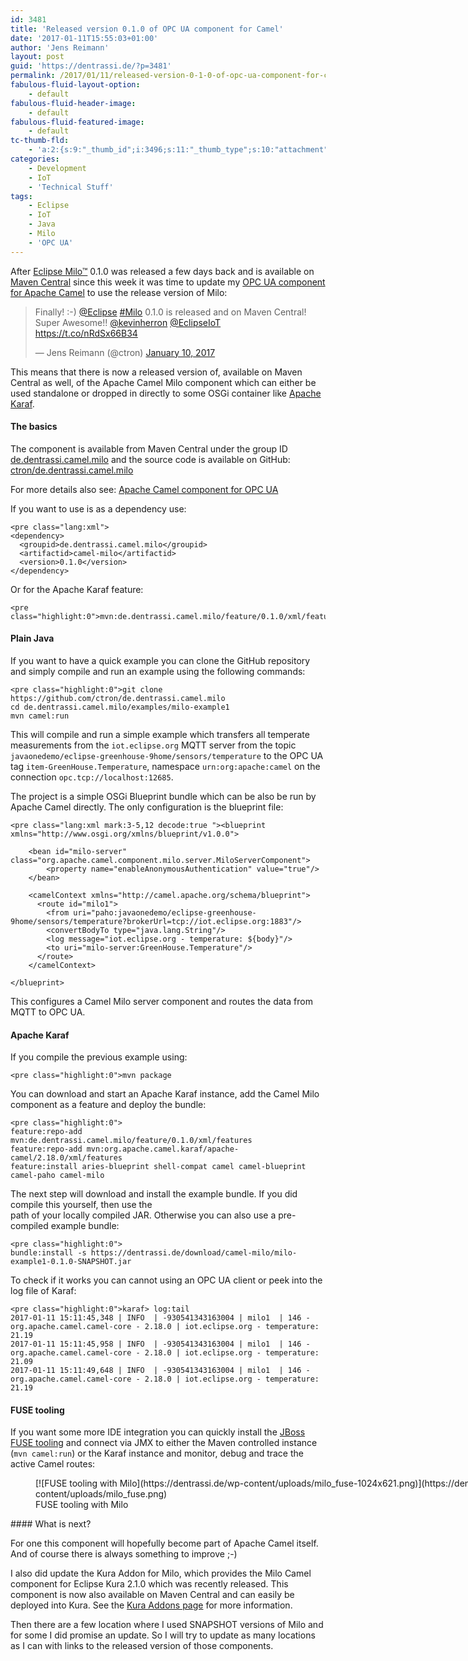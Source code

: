 ```yaml
---
id: 3481
title: 'Released version 0.1.0 of OPC UA component for Camel'
date: '2017-01-11T15:55:03+01:00'
author: 'Jens Reimann'
layout: post
guid: 'https://dentrassi.de/?p=3481'
permalink: /2017/01/11/released-version-0-1-0-of-opc-ua-component-for-camel/
fabulous-fluid-layout-option:
    - default
fabulous-fluid-header-image:
    - default
fabulous-fluid-featured-image:
    - default
tc-thumb-fld:
    - 'a:2:{s:9:"_thumb_id";i:3496;s:11:"_thumb_type";s:10:"attachment";}'
categories:
    - Development
    - IoT
    - 'Technical Stuff'
tags:
    - Eclipse
    - IoT
    - Java
    - Milo
    - 'OPC UA'
---
```


After [Eclipse Milo™](http://eclipse.org/milo) 0.1.0 was released a few days back and is available on [Maven Central](https://search.maven.org/#search|ga|1|g%3A%22org.eclipse.milo%22) since this week it was time to update my [OPC UA component for Apache Camel](https://dentrassi.de/camel-milo/) to use the release version of Milo:

<!-- more -->

> Finally! :-) [@Eclipse](https://twitter.com/eclipse) [\#Milo](https://twitter.com/hashtag/Milo?src=hash) 0.1.0 is released and on Maven Central! Super Awesome!! [@kevinherron](https://twitter.com/kevinherron) [@EclipseIoT](https://twitter.com/EclipseIoT) <https://t.co/nRdSx66B34>
> 
> — Jens Reimann (@ctron) [January 10, 2017](https://twitter.com/ctron/status/818863065630384128)

<script async="" charset="utf-8" src="//platform.twitter.com/widgets.js"></script>

This means that there is now a released version of, available on Maven Central as well, of the Apache Camel Milo component which can either be used standalone or dropped in directly to some OSGi container like [Apache Karaf](<http://Apache Karaf>).

#### The basics

The component is available from Maven Central under the group ID [de.dentrassi.camel.milo](https://search.maven.org/#search|ga|1|g%3A%22de.dentrassi.camel.milo%22) and the source code is available on GitHub: [ctron/de.dentrassi.camel.milo](https://github.com/ctron/de.dentrassi.camel.milo)

For more details also see: [Apache Camel component for OPC UA](https://dentrassi.de/camel-milo/)

If you want to use is as a dependency use:

```
<pre class="lang:xml">
<dependency>
  <groupid>de.dentrassi.camel.milo</groupid>
  <artifactid>camel-milo</artifactid>
  <version>0.1.0</version>
</dependency>
```

Or for the Apache Karaf feature:

```
<pre class="highlight:0">mvn:de.dentrassi.camel.milo/feature/0.1.0/xml/features
```

#### Plain Java

If you want to have a quick example you can clone the GitHub repository and simply compile and run an example using the following commands:

```
<pre class="highlight:0">git clone https://github.com/ctron/de.dentrassi.camel.milo
cd de.dentrassi.camel.milo/examples/milo-example1
mvn camel:run
```

This will compile and run a simple example which transfers all temperate measurements from the `iot.eclipse.org` MQTT server from the topic `javaonedemo/eclipse-greenhouse-9home/sensors/temperature` to the OPC UA tag `item-GreenHouse.Temperature`, namespace `urn:org:apache:camel` on the connection `opc.tcp://localhost:12685`.

The project is a simple OSGi Blueprint bundle which can be also be run by Apache Camel directly. The only configuration is the blueprint file:

```
<pre class="lang:xml mark:3-5,12 decode:true "><blueprint xmlns="http://www.osgi.org/xmlns/blueprint/v1.0.0">

    <bean id="milo-server" class="org.apache.camel.component.milo.server.MiloServerComponent">
        <property name="enableAnonymousAuthentication" value="true"/>
    </bean>

    <camelContext xmlns="http://camel.apache.org/schema/blueprint">
      <route id="milo1">
        <from uri="paho:javaonedemo/eclipse-greenhouse-9home/sensors/temperature?brokerUrl=tcp://iot.eclipse.org:1883"/>
        <convertBodyTo type="java.lang.String"/>
        <log message="iot.eclipse.org - temperature: ${body}"/>
        <to uri="milo-server:GreenHouse.Temperature"/>
      </route>
    </camelContext>

</blueprint>
```

This configures a Camel Milo server component and routes the data from MQTT to OPC UA.

#### Apache Karaf

If you compile the previous example using:

```
<pre class="highlight:0">mvn package
```

You can download and start an Apache Karaf instance, add the Camel Milo component as a feature and deploy the bundle:

```
<pre class="highlight:0">
feature:repo-add mvn:de.dentrassi.camel.milo/feature/0.1.0/xml/features
feature:repo-add mvn:org.apache.camel.karaf/apache-camel/2.18.0/xml/features
feature:install aries-blueprint shell-compat camel camel-blueprint camel-paho camel-milo
```

The next step will download and install the example bundle. If you did compile this yourself, then use the  
path of your locally compiled JAR. Otherwise you can also use a pre-compiled example bundle:

```
<pre class="highlight:0">
bundle:install -s https://dentrassi.de/download/camel-milo/milo-example1-0.1.0-SNAPSHOT.jar
```

To check if it works you can cannot using an OPC UA client or peek into the log file of Karaf:

```
<pre class="highlight:0">karaf> log:tail
2017-01-11 15:11:45,348 | INFO  | -930541343163004 | milo1  | 146 - org.apache.camel.camel-core - 2.18.0 | iot.eclipse.org - temperature: 21.19
2017-01-11 15:11:45,958 | INFO  | -930541343163004 | milo1  | 146 - org.apache.camel.camel-core - 2.18.0 | iot.eclipse.org - temperature: 21.09
2017-01-11 15:11:49,648 | INFO  | -930541343163004 | milo1  | 146 - org.apache.camel.camel-core - 2.18.0 | iot.eclipse.org - temperature: 21.19
```

#### FUSE tooling

If you want some more IDE integration you can quickly install the [JBoss FUSE tooling](https://developers.redhat.com/products/fuse/get-started/) and connect via JMX to either the Maven controlled instance (`mvn camel:run`) or the Karaf instance and monitor, debug and trace the active Camel routes:

<figure aria-describedby="caption-attachment-3496" class="wp-caption aligncenter" id="attachment_3496" style="width: 840px">[![FUSE tooling with Milo](https://dentrassi.de/wp-content/uploads/milo_fuse-1024x621.png)](https://dentrassi.de/wp-content/uploads/milo_fuse.png)<figcaption class="wp-caption-text" id="caption-attachment-3496">FUSE tooling with Milo</figcaption></figure>#### What is next?

For one this component will hopefully become part of Apache Camel itself. And of course there is always something to improve ;-)

I also did update the Kura Addon for Milo, which provides the Milo Camel component for Eclipse Kura 2.1.0 which was recently released. This component is now also available on Maven Central and can easily be deployed into Kura. See the [Kura Addons page](https://dentrassi.de/kura-addons/) for more information.

Then there are a few location where I used SNAPSHOT versions of Milo and for some I did promise an update. So I will try to update as many locations as I can with links to the released version of those components.
